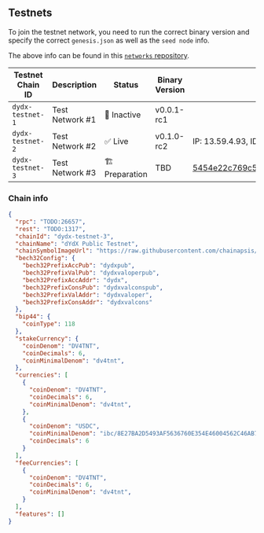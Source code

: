 ## Testnets

To join the testnet network, you need to run the correct binary version and specify the correct `genesis.json` as well as the `seed node` info.

The above info can be found in this [`networks` repository](https://github.com/dydxprotocol/networks).

| Testnet Chain ID | Description     | Status        | Binary Version | Seed Node ID and IP Address                                                | Github                                                                    |
| ---------------- | --------------- | ------------- | -------------- | -------------------------------------------------------------------------- | ------------------------------------------------------------------------- |
| `dydx-testnet-1` | Test Network #1 | 🔴 Inactive    | v0.0.1-rc1     |                                                                            | [Link](https://github.com/dydxprotocol/networks/tree/main/dydx-testnet-1) |
| `dydx-testnet-2` | Test Network #2 | ✅ Live        | v0.1.0-rc2     | IP: 13.59.4.93, ID: 25dd504d86d82673b9cf94fe78c00714f236c9f8               | [Link](https://github.com/dydxprotocol/networks/tree/main/dydx-testnet-2) |
| `dydx-testnet-3` | Test Network #3 | 🏗️ Preparation | TBD            | 5454e22c769c5103e51c336121c532e9d6289348@tenderseed.ccvalidators.com:29103 | [Link](https://github.com/dydxprotocol/networks/tree/main/dydx-testnet-3) |


### Chain info
```json
{
  "rpc": "TODO:26657",
  "rest": "TODO:1317",
  "chainId": "dydx-testnet-3",
  "chainName": "dYdX Public Testnet",
  "chainSymbolImageUrl": "https://raw.githubusercontent.com/chainapsis/keplr-chain-registry/main/images/dydx-testnet-3/chain.png",
  "bech32Config": {
    "bech32PrefixAccPub": "dydxpub",
    "bech32PrefixValPub": "dydxvaloperpub",
    "bech32PrefixAccAddr": "dydx",
    "bech32PrefixConsPub": "dydxvalconspub",
    "bech32PrefixValAddr": "dydxvaloper",
    "bech32PrefixConsAddr": "dydxvalcons"
  },
  "bip44": {
    "coinType": 118
  },
  "stakeCurrency": {
    "coinDenom": "DV4TNT",
    "coinDecimals": 6,
    "coinMinimalDenom": "dv4tnt",
  },
  "currencies": [
    {
      "coinDenom": "DV4TNT",
      "coinDecimals": 6,
      "coinMinimalDenom": "dv4tnt",
    },
    {
      "coinDenom": "USDC",
      "coinMinimalDenom": "ibc/8E27BA2D5493AF5636760E354E46004562C46AB7EC0CC4C1CA14E9E20E2545B5",
      "coinDecimals": 6
    }
  ],
  "feeCurrencies": [
    {
      "coinDenom": "DV4TNT",
      "coinDecimals": 6,
      "coinMinimalDenom": "dv4tnt",
    }
  ],
  "features": []
}
```
